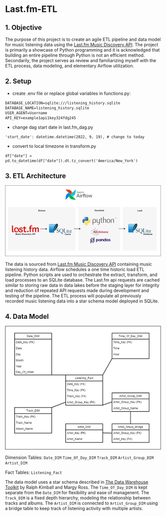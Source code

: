# Last.fm-ETL

## 1. Objective
The purpose of this project is to create an agile ETL pipeline and data model for music listening data using the [Last.fm Music Discovery API](https://www.last.fm/api). The project is primarily a showcase of Python programming and it is acknowledged that building an entire pipeline through Python is not an efficient method. Secondarily, the project serves as review and familiarizing myself with the ETL process, data modeling, and elementary Airflow utilization.

## 2. Setup
- create .env file or replace global variables in functions.py:

```
DATABASE_LOCATION=sqlite:///listening_history.sqlite
DATABASE_NAME=listening_history.sqlite
USER_AGENT=Username
API_KEY=example1api1key324fdg245
```

- change dag start date in last.fm_dag.py

```
'start_date': datetime.datetime(2022, 9, 19), # change to today
```

- convert to local timezone in transform.py
```
df["date"] = pd.to_datetime(df["date"]).dt.tz_convert('America/New_York')
```

## 3. ETL Architecture
![Project Basic Architecture](images/Last.fm_ETL.png)

The data is sourced from [Last.fm Music Discovery API](https://www.last.fm/api) containing music listening history data. Airflow schedules a one time historic load ETL pipeline. Python scripts are used to orchestrate the extract, transform, and load processes to an SQLite database. The Last.fm api requests are cached similar to storing raw data in data lakes before the staging layer for integrity and reduction of repeated API requests made during development and testing of the pipeline. The ETL process will populate all previously recorded music listening data into a star schema model deployed in SQLite.

## 4. Data Model
![Data Model](images/Data_Model.png)

Dimension Tables:
`Date_DIM`
`Time_Of_Day_DIM`
`Track_DIM`
`Artist_Group_DIM`
`Artist_DIM`

Fact Tables:
`Listening_Fact`

The data model uses a star schema described in [The Data Warehouse Toolkit](https://www.kimballgroup.com/data-warehouse-business-intelligence-resources/books/data-warehouse-dw-toolkit/) by Ralph Kimball and Margy Ross. The `Time_Of_Day_DIM` is kept separate from the `Date_DIM` for flexibility and ease of managenent. The `Track_DIM` is a fixed depth hierarchy, modeling the relationship between tracks and albums. The `Artist_DIM` is connected to `Artist_Group_DIM` using a bridge table to keep track of listening activity with multiple artists.
